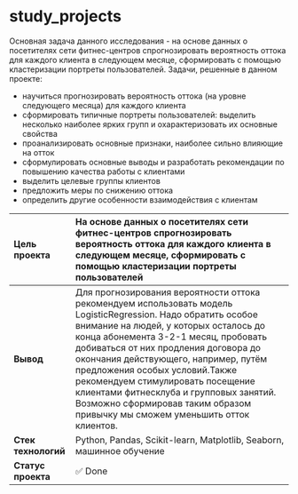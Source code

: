 # study_projects
Основная задача данного исследования - на основе данных о посетителях сети фитнес-центров спрогнозировать вероятность оттока для каждого клиента в следующем месяце, сформировать с помощью кластеризации портреты пользователей. 
Задачи, решенные в данном проекте:
- научиться прогнозировать вероятность оттока (на уровне следующего месяца) для каждого клиента
- сформировать типичные портреты пользователей: выделить несколько наиболее ярких групп и охарактеризовать их основные свойства
- проанализировать основные признаки, наиболее сильно влияющие на отток
- сформулировать основные выводы и разработать рекомендации по повышению качества работы с клиентами
- выделить целевые группы клиентов
- предложить меры по снижению оттока
- определить другие особенности взаимодействия с клиентам
    
    
| __Цель проекта__ | На основе данных о посетителях сети фитнес-центров спрогнозировать вероятность оттока для каждого клиента в следующем месяце, сформировать с помощью кластеризации портреты пользователей |
| :------ | :------ |
| __Вывод__ | Для прогнозирования вероятности оттока рекомендуем использовать модель LogisticRegression. Надо обратить особое внимание на людей, у которых осталось до конца абонемента 3-2-1 месяц, пробовать добиваться от них продления договора до окончания действующего, например, путём предложения особых условий.Также рекомендуем стимулировать посещение клиентами фитнесклуба и групповых занятий. Возможно сформировав таким образом привычку мы сможем уменьшить отток клиентов.|
| __Стек технологий__|Python, Pandas, Scikit-learn, Matplotlib, Seaborn, машинное обучение |
| __Статус проекта__ | ✅ Done |
